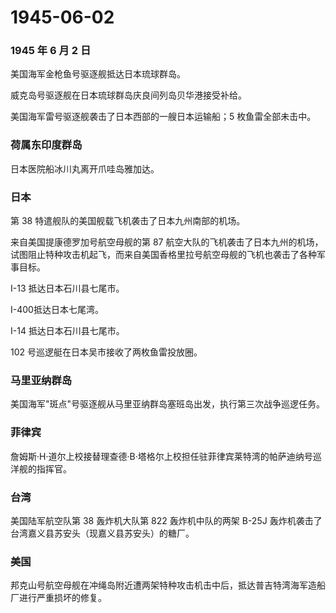 # 1945-06-02

### 1945 年 6 月 2 日

美国海军金枪鱼号驱逐舰抵达日本琉球群岛。

威克岛号驱逐舰在日本琉球群岛庆良间列岛贝华港接受补给。

美国海军雷号驱逐舰袭击了日本西部的一艘日本运输船；5 枚鱼雷全部未击中。

### 荷属东印度群岛

日本医院船冰川丸离开爪哇岛雅加达。

### 日本

第 38 特遣舰队的美国舰载飞机袭击了日本九州南部的机场。

来自美国提康德罗加号航空母舰的第 87
航空大队的飞机袭击了日本九州的机场，试图阻止特种攻击机起飞，而来自美国香格里拉号航空母舰的飞机也袭击了各种军事目标。

I-13 抵达日本石川县七尾市。

I-400抵达日本七尾湾。

I-14 抵达日本石川县七尾市。

102 号巡逻艇在日本吴市接收了两枚鱼雷投放圈。

### 马里亚纳群岛

美国海军"斑点"号驱逐舰从马里亚纳群岛塞班岛出发，执行第三次战争巡逻任务。

### 菲律宾

詹姆斯·H·道尔上校接替理查德·B·塔格尔上校担任驻菲律宾莱特湾的帕萨迪纳号巡洋舰的指挥官。

### 台湾

美国陆军航空队第 38 轰炸机大队第 822 轰炸机中队的两架 B-25J
轰炸机袭击了台湾嘉义县苏安头（现嘉义县苏安头）的糖厂。

### 美国

邦克山号航空母舰在冲绳岛附近遭两架特种攻击机击中后，抵达普吉特湾海军造船厂进行严重损坏的修复。